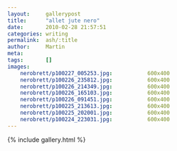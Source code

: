 ```yaml
---
layout:     gallerypost
title:      "allet jute nero"
date:       2010-02-28 21:57:51
categories: writing
permalink:  ash/:title
author:     Martin
meta:
tags:       []
images:
    nerobrett/p100227_005253.jpg:           600x400
    nerobrett/p100226_235812.jpg:           600x400
    nerobrett/p100226_214349.jpg:           600x400
    nerobrett/p100226_165103.jpg:           600x400
    nerobrett/p100226_091451.jpg:           600x400
    nerobrett/p100225_213613.jpg:           600x400
    nerobrett/p100225_202001.jpg:           600x400
    nerobrett/p100224_223031.jpg:           600x400
---
```


{% include gallery.html %}
